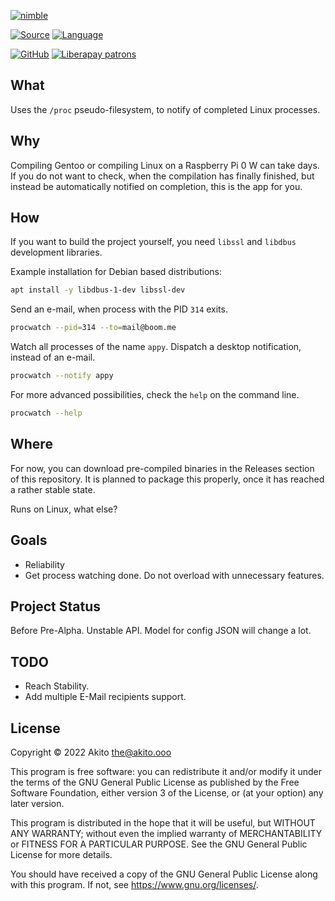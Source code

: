 [![nimble](https://raw.githubusercontent.com/yglukhov/nimble-tag/master/nimble.png)](https://nimble.directory/pkg/procwatch)

[![Source](https://img.shields.io/badge/project-source-2a2f33?style=plastic)](https://github.com/theAkito/procwatch)
[![Language](https://img.shields.io/badge/language-Nim-orange.svg?style=plastic)](https://nim-lang.org/)


[![GitHub](https://img.shields.io/badge/license-GPL--3.0-informational?style=plastic)](https://www.gnu.org/licenses/gpl-3.0.txt)
[![Liberapay patrons](https://img.shields.io/liberapay/patrons/Akito?style=plastic)](https://liberapay.com/Akito/)

## What
Uses the `/proc` pseudo-filesystem, to notify of completed Linux processes.

## Why
Compiling Gentoo or compiling Linux on a Raspberry Pi 0 W can take days.
If you do not want to check, when the compilation has finally finished, but instead be automatically notified on completion, this is the app for you.

## How
If you want to build the project yourself, you need `libssl` and `libdbus` development libraries.

Example installation for Debian based distributions:
```bash
apt install -y libdbus-1-dev libssl-dev
```

Send an e-mail, when process with the PID `314` exits.

```bash
procwatch --pid=314 --to=mail@boom.me
```

Watch all processes of the name `appy`. Dispatch a desktop notification, instead of an e-mail.

```bash
procwatch --notify appy
```

For more advanced possibilities, check the `help` on the command line.

```bash
procwatch --help
```

## Where
For now, you can download pre-compiled binaries in the Releases section of this repository.
It is planned to package this properly, once it has reached a rather stable state.

Runs on Linux, what else?

## Goals
* Reliability
* Get process watching done. Do not overload with unnecessary features.

## Project Status
Before Pre-Alpha. Unstable API. Model for config JSON will change a lot.

## TODO
* Reach Stability.
* Add multiple E-Mail recipients support.

## License
Copyright © 2022  Akito <the@akito.ooo>

This program is free software: you can redistribute it and/or modify
it under the terms of the GNU General Public License as published by
the Free Software Foundation, either version 3 of the License, or
(at your option) any later version.

This program is distributed in the hope that it will be useful,
but WITHOUT ANY WARRANTY; without even the implied warranty of
MERCHANTABILITY or FITNESS FOR A PARTICULAR PURPOSE.  See the
GNU General Public License for more details.

You should have received a copy of the GNU General Public License
along with this program.  If not, see <https://www.gnu.org/licenses/>.